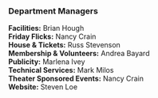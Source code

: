 ---
---

 ### **Department Managers**
**Facilities:**  Brian Hough   
**Friday Flicks:** Nancy Crain   
**House & Tickets:** Russ Stevenson   
**Membership & Volunteers:** Andrea Bayard   
**Publicity:** Marlena Ivey    
**Technical Services:** Mark Milos   
**Theater Sponsored Events:** Nancy Crain      
**Website:** Steven Loe   

